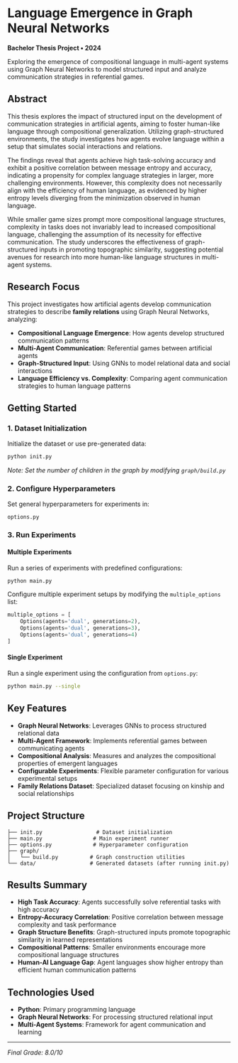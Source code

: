# Language Emergence in Graph Neural Networks

**Bachelor Thesis Project • 2024**

Exploring the emergence of compositional language in multi-agent systems using Graph Neural Networks to model structured input and analyze communication strategies in referential games.

## Abstract

This thesis explores the impact of structured input on the development of communication strategies in artificial agents, aiming to foster human-like language through compositional generalization. Utilizing graph-structured environments, the study investigates how agents evolve language within a setup that simulates social interactions and relations. 

The findings reveal that agents achieve high task-solving accuracy and exhibit a positive correlation between message entropy and accuracy, indicating a propensity for complex language strategies in larger, more challenging environments. However, this complexity does not necessarily align with the efficiency of human language, as evidenced by higher entropy levels diverging from the minimization observed in human language. 

While smaller game sizes prompt more compositional language structures, complexity in tasks does not invariably lead to increased compositional language, challenging the assumption of its necessity for effective communication. The study underscores the effectiveness of graph-structured inputs in promoting topographic similarity, suggesting potential avenues for research into more human-like language structures in multi-agent systems.

## Research Focus

This project investigates how artificial agents develop communication strategies to describe **family relations** using Graph Neural Networks, analyzing:

- **Compositional Language Emergence**: How agents develop structured communication patterns
- **Multi-Agent Communication**: Referential games between artificial agents
- **Graph-Structured Input**: Using GNNs to model relational data and social interactions
- **Language Efficiency vs. Complexity**: Comparing agent communication strategies to human language patterns

## Getting Started

### 1. Dataset Initialization

Initialize the dataset or use pre-generated data:

```bash
python init.py
```

*Note: Set the number of children in the graph by modifying `graph/build.py`*

### 2. Configure Hyperparameters

Set general hyperparameters for experiments in:

```
options.py
```

### 3. Run Experiments

#### Multiple Experiments

Run a series of experiments with predefined configurations:

```bash
python main.py
```

Configure multiple experiment setups by modifying the `multiple_options` list:

```python
multiple_options = [
    Options(agents='dual', generations=2),
    Options(agents='dual', generations=3),
    Options(agents='dual', generations=4)
]
```

#### Single Experiment

Run a single experiment using the configuration from `options.py`:

```bash
python main.py --single
```

## Key Features

- **Graph Neural Networks**: Leverages GNNs to process structured relational data
- **Multi-Agent Framework**: Implements referential games between communicating agents
- **Compositional Analysis**: Measures and analyzes the compositional properties of emergent languages
- **Configurable Experiments**: Flexible parameter configuration for various experimental setups
- **Family Relations Dataset**: Specialized dataset focusing on kinship and social relationships

## Project Structure

```
├── init.py                 # Dataset initialization
├── main.py                # Main experiment runner
├── options.py             # Hyperparameter configuration
├── graph/
│   └── build.py          # Graph construction utilities
└── data/                 # Generated datasets (after running init.py)
```

## Results Summary

- **High Task Accuracy**: Agents successfully solve referential tasks with high accuracy
- **Entropy-Accuracy Correlation**: Positive correlation between message complexity and task performance
- **Graph Structure Benefits**: Graph-structured inputs promote topographic similarity in learned representations
- **Compositional Patterns**: Smaller environments encourage more compositional language structures
- **Human-AI Language Gap**: Agent languages show higher entropy than efficient human communication patterns

## Technologies Used

- **Python**: Primary programming language
- **Graph Neural Networks**: For processing structured relational input
- **Multi-Agent Systems**: Framework for agent communication and learning

---

*Final Grade: 8.0/10*


